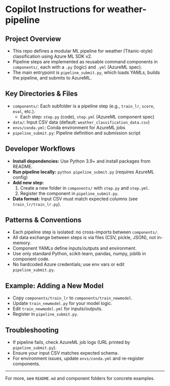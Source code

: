 # Copilot Instructions for weather-pipeline

## Project Overview
- This repo defines a modular ML pipeline for weather (Titanic-style) classification using Azure ML SDK v2.
- Pipeline steps are implemented as reusable command components in `components/`, each with a `.py` (logic) and `.yml` (AzureML spec).
- The main entrypoint is `pipeline_submit.py`, which loads YAMLs, builds the pipeline, and submits to AzureML.

## Key Directories & Files
- `components/`: Each subfolder is a pipeline step (e.g., `train_lr`, `score`, `eval`, etc.).
  - Each step: `step.py` (code), `step.yml` (AzureML component spec)
- `data/`: Input CSV data (default: `weather_classification_data.csv`)
- `envs/conda.yml`: Conda environment for AzureML jobs
- `pipeline_submit.py`: Pipeline definition and submission script

## Developer Workflows
- **Install dependencies:** Use Python 3.9+ and install packages from README.
- **Run pipeline locally:** `python pipeline_submit.py` (requires AzureML config)
- **Add new step:**
  1. Create a new folder in `components/` with `step.py` and `step.yml`.
  2. Register the component in `pipeline_submit.py`.
- **Data format:** Input CSV must match expected columns (see `train_lr/train_lr.py`).

## Patterns & Conventions
- Each pipeline step is isolated: no cross-imports between `components/`.
- All data exchange between steps is via files (CSV, pickle, JSON), not in-memory.
- Component YAMLs define inputs/outputs and environment.
- Use only standard Python, scikit-learn, pandas, numpy, joblib in component code.
- No hardcoded Azure credentials; use env vars or edit `pipeline_submit.py`.

## Example: Adding a New Model
- Copy `components/train_lr` to `components/train_newmodel`.
- Update `train_newmodel.py` for your model logic.
- Edit `train_newmodel.yml` for inputs/outputs.
- Register in `pipeline_submit.py`.

## Troubleshooting
- If pipeline fails, check AzureML job logs (URL printed by `pipeline_submit.py`).
- Ensure your input CSV matches expected schema.
- For environment issues, update `envs/conda.yml` and re-register components.

---
For more, see `README.md` and component folders for concrete examples.
